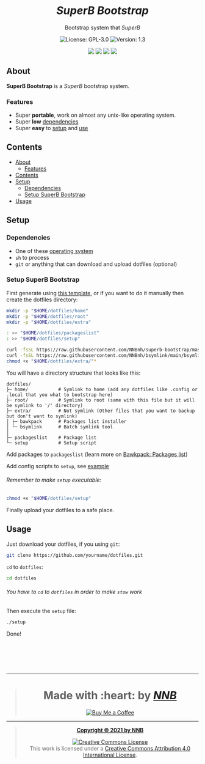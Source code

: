 <h1 align="center"><i>SuperB Bootstrap</i></h1>
<p align="center">Bootstrap system that <i>SuperB</i></p>
<p align="center"><img src="https://img.shields.io/github/license/NNBnh/superb-bootstrap?labelColor=073551&color=4EAA25&style=for-the-badge" alt="License: GPL-3.0"> <img src="https://img.shields.io/badge/version-1.3-%234EAA25.svg?labelColor=073551&style=for-the-badge&logoColor=FFFFFF" alt="Version: 1.3"></p>
<p align="center"><img src="https://img.shields.io/github/watchers/NNBnh/superb-bootstrap?labelColor=073551&color=4EAA25&style=flat-square"> <img src="https://img.shields.io/github/stars/NNBnh/superb-bootstrap?labelColor=073551&color=4EAA25&style=flat-square"> <img src="https://img.shields.io/github/forks/NNBnh/superb-bootstrap?labelColor=073551&color=4EAA25&style=flat-square"> <img src="https://img.shields.io/github/issues/NNBnh/superb-bootstrap?labelColor=073551&color=4EAA25&style=flat-square"></p>

## About
**SuperB Bootstrap** is a *SuperB* bootstrap system.

### Features
- Super **portable**, work on almost any unix-like operating system.
- Super **low** [dependencies](#dependencies)
- Super **easy** to [setup](#setup-super-bootstrap) and [use](#usage)

## Contents
- [About](#about)
  - [Features](#features)
- [Contents](#contents)
- [Setup](#setup)
  - [Dependencies](#dependencies)
  - [Setup SuperB Bootstrap](#setup-superb-bootstrap)
- [Usage](#usage)

## Setup
### Dependencies
- One of these [operating system](https://github.com/NNBnh/bawkpack#supported-operating-system)
- `sh` to process
- `git` or anything that can download and upload dotfiles (optional)

### Setup SuperB Bootstrap
First generate using [this template](https://github.com/NNBnh/superb-bootstrap/generate), or if you want to do it manually then create the dotfiles directory:

```sh
mkdir -p "$HOME/dotfiles/home"
mkdir -p "$HOME/dotfiles/root"
mkdir -p "$HOME/dotfiles/extra"

: >> "$HOME/dotfiles/packageslist"
: >> "$HOME/dotfiles/setup"

curl -fsSL https://raw.githubusercontent.com/NNBnh/superb-bootstrap/master/extra/bawkpack --create-dirs --output "$HOME/dotfiles/extra/bawkpack"
curl -fsSL https://raw.githubusercontent.com/NNBnh/bsymlink/main/bsymlink --create-dirs --output "$HOME/dotfiles/extra/bsymlink"
chmod +x "$HOME/dotfiles/extra/"*
```

You will have a directory structure that looks like this:

```
dotfiles/
├─ home/           # Symlink to home (add any dotfiles like .config or .local that you what to bootstrap here)
├─ root/           # Symlink to root (same with this file but it will be symlink to '/' directory)
├─ extra/          # Not symlink (Other files that you want to backup but don't want to symlink)
│ ├─ bawkpack      # Packages list installer
│ └─ bsymlink      # Batch symlink tool
│
├─ packageslist    # Package list
└─ setup           # Setup script
```

Add packages to `packageslist` (learn more on [Bawkpack: Packages list](https://github.com/NNBnh/bawkpack#packages-list))

Add config scripts to `setup`, see [example](https://github.com/NNBnh/superb-bootstrap/blob/master/setup)

###### Remember to make `setup` executable:

```sh
chmod +x "$HOME/dotfiles/setup"
```

Finally upload your dotfiles to a safe place.

## Usage
Just download your dotfiles, if you using `git`:

```sh
git clone https://github.com/yourname/dotfiles.git
```

`cd` to `dotfiles`:

```sh
cd dotfiles
```

###### You have to `cd` to `dotfiles` in order to make `stow` work

Then execute the `setup` file:

```sh
./setup
```

Done!

<br><br><br><br>

---

> <h1 align="center">Made with :heart: by <a href="https://github.com/NNBnh"><i>NNB</i></a></h1>
>
> <p align="center"><a href="https://www.buymeacoffee.com/nnbnh"><img src="https://img.shields.io/badge/buy_me_a_coffee%20-%23F7CA88.svg?logo=buy-me-a-coffee&logoColor=333333&style=for-the-badge" alt="Buy Me a Coffee"></p>

---

> <p align="center"><b>Copyright © 2021 by <a href="https://github.com/NNBnh">NNB</a></b></p>
> <p align="center"><a rel="license" href="http://creativecommons.org/licenses/by/4.0/"><img alt="Creative Commons License" style="border-width:0" src="https://i.creativecommons.org/l/by/4.0/88x31.png" /></a><br />This work is licensed under a <a rel="license" href="http://creativecommons.org/licenses/by/4.0/">Creative Commons Attribution 4.0 International License</a>.</p>
